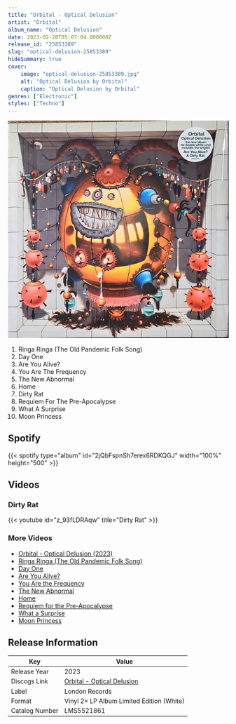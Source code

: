 ```yaml
---
title: "Orbital - Optical Delusion"
artist: "Orbital"
album_name: "Optical Delusion"
date: 2023-02-20T05:07:04.000000Z
release_id: "25853389"
slug: "optical-delusion-25853389"
hideSummary: true
cover:
    image: "optical-delusion-25853389.jpg"
    alt: "Optical Delusion by Orbital"
    caption: "Optical Delusion by Orbital"
genres: ["Electronic"]
styles: ["Techno"]
---
```


![Optical Delusion by Orbital](optical-delusion-25853389.jpg)

<!-- section break -->

1. Ringa Ringa (The Old Pandemic Folk Song)
2. Day One
3. Are You Alive?
4. You Are The Frequency
5. The New Abnormal
6. Home
7. Dirty Rat
8. Requiem For The Pre-Apocalypse
9. What A Surprise
10. Moon Princess

<!-- section break -->


## Spotify
{{< spotify type="album" id="2jQbFspnSh7erex6RDKQGJ" width="100%" height="500" >}}



## Videos
### Dirty Rat
{{< youtube id="z_93fLDRAqw" title="Dirty Rat" >}}<br>

### More Videos

- [Orbital - Optical Delusion (2023)](https://www.youtube.com/watch?v=QXJZxv9M0PM)
- [Ringa Ringa (The Old Pandemic Folk Song)](https://www.youtube.com/watch?v=R2mvu3g2Qlk)
- [Day One](https://www.youtube.com/watch?v=8P3C7vY0wcc)
- [Are You Alive?](https://www.youtube.com/watch?v=odb7NkiZwuQ)
- [You Are the Frequency](https://www.youtube.com/watch?v=DPgqSEE6iZk)
- [The New Abnormal](https://www.youtube.com/watch?v=WoBIDnYqrzY)
- [Home](https://www.youtube.com/watch?v=vGyekX8hmFs)
- [Requiem for the Pre-Apocalypse](https://www.youtube.com/watch?v=9D3NXmsVIo4)
- [What a Surprise](https://www.youtube.com/watch?v=Lq8PEoEq8Y8)
- [Moon Princess](https://www.youtube.com/watch?v=74BoaOdnEqA)


## Release Information
|  Key           | Value                                                |
| ---------------| ---------------------------------------------------- |
| Release Year   | 2023                                   |
| Discogs Link   | [Orbital - Optical Delusion](https://www.discogs.com/release/25853389-Orbital-Optical-Delusion) |
| Label          | London Records |
| Format         | Vinyl 2× LP Album Limited Edition (White) |
| Catalog Number | LMS5521861 |
